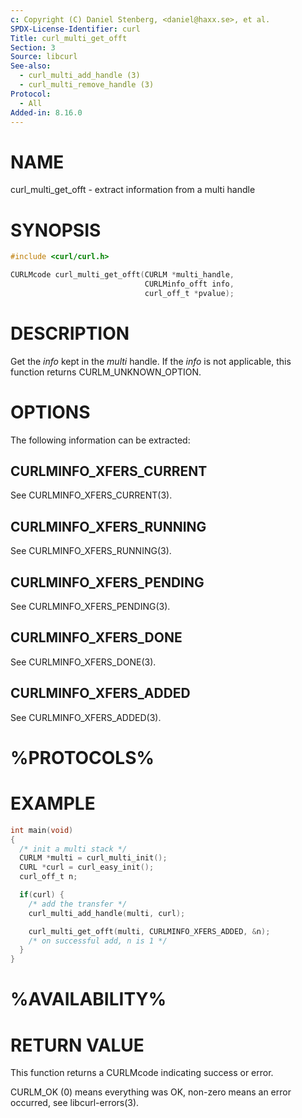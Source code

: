 ```yaml
---
c: Copyright (C) Daniel Stenberg, <daniel@haxx.se>, et al.
SPDX-License-Identifier: curl
Title: curl_multi_get_offt
Section: 3
Source: libcurl
See-also:
  - curl_multi_add_handle (3)
  - curl_multi_remove_handle (3)
Protocol:
  - All
Added-in: 8.16.0
---
```


# NAME

curl_multi_get_offt - extract information from a multi handle

# SYNOPSIS

~~~c
#include <curl/curl.h>

CURLMcode curl_multi_get_offt(CURLM *multi_handle,
                              CURLMinfo_offt info,
                              curl_off_t *pvalue);
~~~

# DESCRIPTION

Get the *info* kept in the *multi* handle. If the *info* is not applicable,
this function returns CURLM_UNKNOWN_OPTION.

# OPTIONS

The following information can be extracted:

## CURLMINFO_XFERS_CURRENT

See CURLMINFO_XFERS_CURRENT(3).

## CURLMINFO_XFERS_RUNNING

See CURLMINFO_XFERS_RUNNING(3).

## CURLMINFO_XFERS_PENDING

See CURLMINFO_XFERS_PENDING(3).

## CURLMINFO_XFERS_DONE

See CURLMINFO_XFERS_DONE(3).

## CURLMINFO_XFERS_ADDED

See CURLMINFO_XFERS_ADDED(3).

# %PROTOCOLS%

# EXAMPLE

~~~c
int main(void)
{
  /* init a multi stack */
  CURLM *multi = curl_multi_init();
  CURL *curl = curl_easy_init();
  curl_off_t n;

  if(curl) {
    /* add the transfer */
    curl_multi_add_handle(multi, curl);

    curl_multi_get_offt(multi, CURLMINFO_XFERS_ADDED, &n);
    /* on successful add, n is 1 */
  }
}
~~~

# %AVAILABILITY%

# RETURN VALUE

This function returns a CURLMcode indicating success or error.

CURLM_OK (0) means everything was OK, non-zero means an error occurred,
see libcurl-errors(3).
